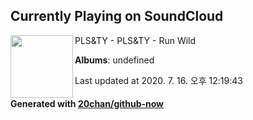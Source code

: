 ## Currently Playing on SoundCloud

[<img align="left" width="100" src="https://i1.sndcdn.com/artworks-000227422377-3suxc7-t120x120.jpg">](https://soundcloud.com/pls-ty/plsty-run-wild)

PLS&TY - PLS&TY - Run Wild

**Albums**: undefined

Last updated at 2020. 7. 16. 오후 12:19:43

#### Generated with [20chan/github-now](https://github.com/20chan/github-now)


<!--
**20chan/20chan** is a ✨ _special_ ✨ repository because its `README.md` (this file) appears on your GitHub profile.

Here are some ideas to get you started:

- 🔭 I’m currently working on ...
- 🌱 I’m currently learning ...
- 👯 I’m looking to collaborate on ...
- 🤔 I’m looking for help with ...
- 💬 Ask me about ...
- 📫 How to reach me: ...
- 😄 Pronouns: ...
- ⚡ Fun fact: ...
-->

